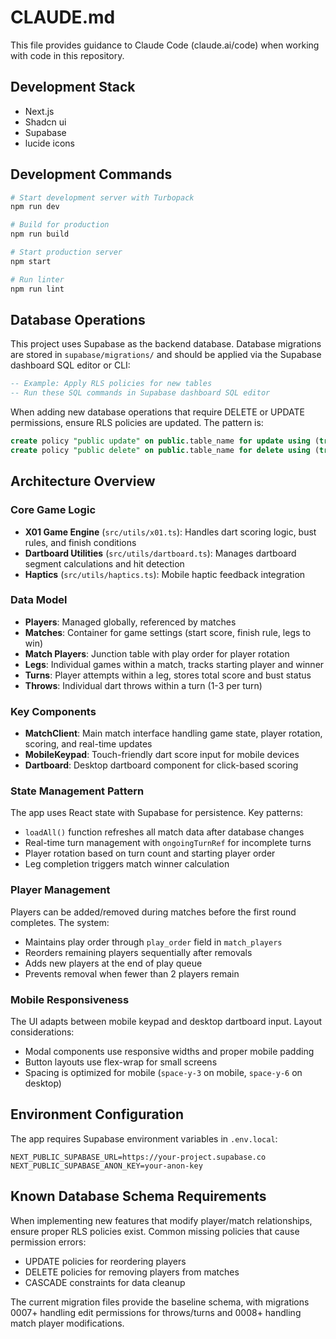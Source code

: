 # CLAUDE.md

This file provides guidance to Claude Code (claude.ai/code) when working with code in this repository.

## Development Stack
- Next.js
- Shadcn ui
- Supabase
- lucide icons

## Development Commands

```bash
# Start development server with Turbopack
npm run dev

# Build for production
npm run build

# Start production server
npm start

# Run linter
npm run lint
```

## Database Operations

This project uses Supabase as the backend database. Database migrations are stored in `supabase/migrations/` and should be applied via the Supabase dashboard SQL editor or CLI:

```sql
-- Example: Apply RLS policies for new tables
-- Run these SQL commands in Supabase dashboard SQL editor
```

When adding new database operations that require DELETE or UPDATE permissions, ensure RLS policies are updated. The pattern is:
```sql
create policy "public update" on public.table_name for update using (true) with check (true);
create policy "public delete" on public.table_name for delete using (true);
```

## Architecture Overview

### Core Game Logic
- **X01 Game Engine** (`src/utils/x01.ts`): Handles dart scoring logic, bust rules, and finish conditions
- **Dartboard Utilities** (`src/utils/dartboard.ts`): Manages dartboard segment calculations and hit detection
- **Haptics** (`src/utils/haptics.ts`): Mobile haptic feedback integration

### Data Model
- **Players**: Managed globally, referenced by matches
- **Matches**: Container for game settings (start score, finish rule, legs to win)
- **Match Players**: Junction table with play order for player rotation
- **Legs**: Individual games within a match, tracks starting player and winner
- **Turns**: Player attempts within a leg, stores total score and bust status
- **Throws**: Individual dart throws within a turn (1-3 per turn)

### Key Components
- **MatchClient**: Main match interface handling game state, player rotation, scoring, and real-time updates
- **MobileKeypad**: Touch-friendly dart score input for mobile devices
- **Dartboard**: Desktop dartboard component for click-based scoring

### State Management Pattern
The app uses React state with Supabase for persistence. Key patterns:
- `loadAll()` function refreshes all match data after database changes
- Real-time turn management with `ongoingTurnRef` for incomplete turns
- Player rotation based on turn count and starting player order
- Leg completion triggers match winner calculation

### Player Management
Players can be added/removed during matches before the first round completes. The system:
- Maintains play order through `play_order` field in `match_players`
- Reorders remaining players sequentially after removals
- Adds new players at the end of play queue
- Prevents removal when fewer than 2 players remain

### Mobile Responsiveness
The UI adapts between mobile keypad and desktop dartboard input. Layout considerations:
- Modal components use responsive widths and proper mobile padding
- Button layouts use flex-wrap for small screens
- Spacing is optimized for mobile (`space-y-3` on mobile, `space-y-6` on desktop)

## Environment Configuration

The app requires Supabase environment variables in `.env.local`:
```
NEXT_PUBLIC_SUPABASE_URL=https://your-project.supabase.co
NEXT_PUBLIC_SUPABASE_ANON_KEY=your-anon-key
```

## Known Database Schema Requirements

When implementing new features that modify player/match relationships, ensure proper RLS policies exist. Common missing policies that cause permission errors:
- UPDATE policies for reordering players
- DELETE policies for removing players from matches
- CASCADE constraints for data cleanup

The current migration files provide the baseline schema, with migrations 0007+ handling edit permissions for throws/turns and 0008+ handling match player modifications.